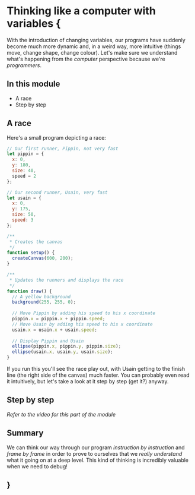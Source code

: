 # Thinking like a computer with variables {
    
With the introduction of changing variables, our programs have suddenly become much more dynamic and, in a weird way, more intuitive (things move, change shape, change colour). Let's make sure we understand what's happening from the *computer* perspective because we're *programmers*.
    
## In this module

- A race
- Step by step

## A race

Here's a small program depicting a race:

```javascript
// Our first runner, Pippin, not very fast
let pippin = {
  x: 0,
  y: 180,
  size: 40,
  speed = 2
};

// Our second runner, Usain, very fast
let usain = {
  x: 0,
  y: 175,
  size: 50,
  speed: 3
};

/**
 * Creates the canvas
 */
function setup() {
  createCanvas(600, 200);
}

/**
 * Updates the runners and displays the race
 */
function draw() {
  // A yellow background
  background(255, 255, 0);
  
  // Move Pippin by adding his speed to his x coordinate
  pippin.x = pippin.x + pippin.speed;
  // Move Usain by adding his speed to his x coordinate
  usain.x = usain.x + usain.speed;
  
  // Display Pippin and Usain
  ellipse(pippin.x, pippin.y, pippin.size);
  ellipse(usain.x, usain.y, usain.size);
}
```

If you run this you'll see the race play out, with Usain getting to the finish line (the right side of the canvas) much faster. You can probably even read it intuitively, but let's take a look at it step by step (get it?) anyway.

## Step by step

*Refer to the video for this part of the module*

## Summary

We can think our way through our program *instruction by instruction* and *frame by frame* in order to prove to ourselves that we *really understand* what it going on at a deep level. This kind of thinking is incredibly valuable when we need to debug!
    
## }